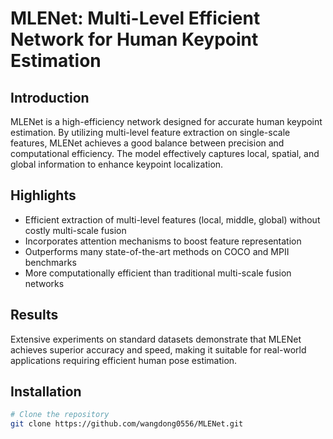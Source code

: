 # MLENet: Multi-Level Efficient Network for Human Keypoint Estimation

## Introduction

MLENet is a high-efficiency network designed for accurate human keypoint estimation. By utilizing multi-level feature extraction on single-scale features, MLENet achieves a good balance between precision and computational efficiency. The model effectively captures local, spatial, and global information to enhance keypoint localization.

## Highlights

- Efficient extraction of multi-level features (local, middle, global) without costly multi-scale fusion  
- Incorporates attention mechanisms to boost feature representation  
- Outperforms many state-of-the-art methods on COCO and MPII benchmarks  
- More computationally efficient than traditional multi-scale fusion networks

## Results

Extensive experiments on standard datasets demonstrate that MLENet achieves superior accuracy and speed, making it suitable for real-world applications requiring efficient human pose estimation.

## Installation

```bash
# Clone the repository
git clone https://github.com/wangdong0556/MLENet.git
 


